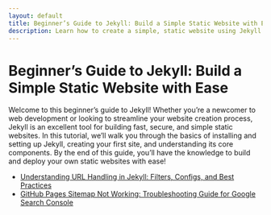 ```yaml
---
layout: default
title: Beginner’s Guide to Jekyll: Build a Simple Static Website with Ease
description: Learn how to create a simple, static website using Jekyll in this beginner-friendly tutorial. Step-by-step instructions on installation, setup, and basic customization.
---
```


# Beginner’s Guide to Jekyll: Build a Simple Static Website with Ease

Welcome to this beginner’s guide to Jekyll! Whether you’re a newcomer to web development or looking to streamline your website creation process, Jekyll is an excellent tool for building fast, secure, and simple static websites. In this tutorial, we’ll walk you through the basics of installing and setting up Jekyll, creating your first site, and understanding its core components. By the end of this guide, you’ll have the knowledge to build and deploy your own static websites with ease!

- [Understanding URL Handling in Jekyll: Filters, Configs, and Best Practices](docs/url.md)
- [GitHub Pages Sitemap Not Working: Troubleshooting Guide for Google Search Console](docs/github-pages-sitemap.md)